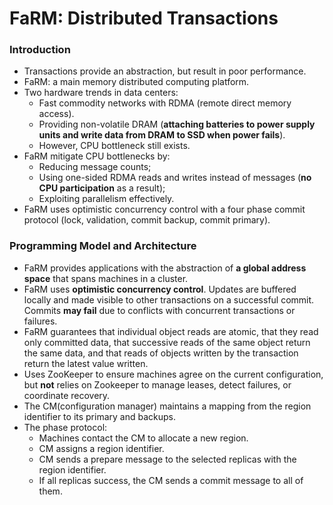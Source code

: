 # FaRM: Distributed Transactions

### Introduction 

- Transactions provide an abstraction, but result in poor performance.
- FaRM: a main memory distributed computing platform.
- Two hardware trends in data centers:
  - Fast commodity networks with RDMA (remote direct memory access).
  - Providing non-volatile DRAM (**attaching batteries to power supply units and write data from DRAM to SSD when power fails**).
  - However, CPU bottleneck still exists.
- FaRM mitigate CPU bottlenecks by:
  - Reducing message counts;
  - Using one-sided RDMA reads and writes instead of messages (**no CPU participation** as a result);
  - Exploiting parallelism effectively.
- FaRM uses optimistic concurrency control with a four phase commit protocol (lock, validation, commit backup, commit primary).

### Programming Model and Architecture

- FaRM provides applications with the abstraction of **a global address space** that spans machines in a cluster.
- FaRM uses **optimistic concurrency control**. Updates are buffered locally and made visible to other transactions on a successful commit. Commits **may fail** due to conflicts with concurrent transactions or failures.
- FaRM guarantees that individual object reads are atomic, that they read only committed data, that successive reads of the same object return the same data, and that reads of objects written by the transaction return the latest value written.
- Uses ZooKeeper to ensure machines agree on the current configuration, but **not** relies on Zookeeper to manage leases, detect failures, or coordinate recovery.
- The CM(configuration manager) maintains a mapping from the region identifier to its primary and backups.
- The phase protocol:
  - Machines contact the CM to allocate a new region.
  - CM assigns a region identifier.
  - CM sends a prepare message to the selected replicas with the region identifier.
  - If all replicas success, the CM sends a commit message to all of them.